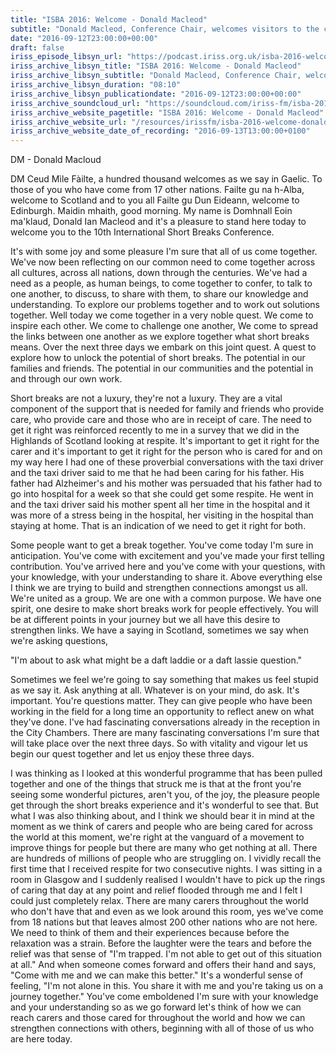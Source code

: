 ```yaml
---
title: "ISBA 2016: Welcome - Donald Macleod"
subtitle: "Donald Macleod, Conference Chair, welcomes visitors to the conference."
date: "2016-09-12T23:00:00+00:00"
draft: false
iriss_episode_libsyn_url: "https://podcast.iriss.org.uk/isba-2016-welcome-donald-macleod-1"
iriss_archive_libsyn_title: "ISBA 2016: Welcome - Donald Macleod"
iriss_archive_libsyn_subtitle: "Donald Macleod, Conference Chair, welcomes visitors to the conference. Recorded at the 10th International Short Break Association conference, 13–15 September 2016, Edinburgh, Scotland. Music Credit: Something Elated by Broke For Free"
iriss_archive_libsyn_duration: "08:10"
iriss_archive_libsyn_publicationdate: "2016-09-12T23:00:00+00:00"
iriss_archive_soundcloud_url: "https://soundcloud.com/iriss-fm/isba-2016-donald-macleod-welcome"
iriss_archive_website_pagetitle: "ISBA 2016: Welcome - Donald Macleod"
iriss_archive_website_url: "/resources/irissfm/isba-2016-welcome-donald-macleod"
iriss_archive_website_date_of_recording: "2016-09-13T13:00:00+0100"
---
```

DM - Donald Macloud

DM Ceud Mìle Fàilte, a hundred thousand welcomes as we say in Gaelic. To those of you who have come from 17 other nations. Failte gu na h-Alba, welcome to Scotland and to you all Failte gu Dun Eideann, welcome to Edinburgh. Maidin mhaith, good morning. My name is Domhnall Eoin ma'klaud, Donald Ian Macleod and it's a pleasure to stand here today to welcome you to the 10th International Short Breaks Conference.

It's with some joy and some pleasure I'm sure that all of us come together. We've now been reflecting on our common need to come together across all cultures, across all nations, down through the centuries. We've had a need as a people, as human beings, to come together to confer, to talk to one another, to discuss, to share with them, to share our knowledge and understanding. To explore our problems together and to work out solutions together. Well today we come together in a very noble quest. We come to inspire each other. We come to challenge one another, We come to spread the links between one another as we explore together what short breaks means. Over the next three days we embark on this joint quest. A quest to explore how to unlock the potential of short breaks. The potential in our families and friends. The potential in our communities and the potential in and through our own work.

Short breaks are not a luxury, they're not a luxury. They are a vital component of the support that is needed for family and friends who provide care, who provide care and those who are in receipt of care. The need to get it right was reinforced recently to me in a survey that we did in the Highlands of Scotland looking at respite. It's important to get it right for the carer and it's important to get it right for the person who is cared for and on my way here I had one of these proverbial conversations with the taxi driver and the taxi driver said to me that he had been caring for his father. His father had Alzheimer's and his mother was persuaded that his father had to go into hospital for a week so that she could get some respite. He went in and the taxi driver said his mother spent all her time in the hospital and it was more of a stress being in the hospital, her visiting in the hospital than staying at home. That is an indication of we need to get it right for both.

Some people want to get a break together. You've come today I'm sure in anticipation. You've come with excitement and you've made your first telling contribution. You've arrived here and you've come with your questions, with your knowledge, with your understanding to share it. Above everything else I think we are trying to build and strengthen connections amongst us all. We're united as a group. We are one with a common purpose. We have one spirit, one desire to make short breaks work for people effectively. You will be at different points in your journey but we all have this desire to strengthen links. We have a saying in Scotland, sometimes we say when we're asking questions,

"I'm about to ask what might be a daft laddie or a daft lassie question."

Sometimes we feel we're going to say something that makes us feel stupid as we say it. Ask anything at all. Whatever is on your mind, do ask. It's important. You're questions matter. They can give people who have been working in the field for a long time an opportunity to reflect anew on what they've done. I've had fascinating conversations already in the reception in the City Chambers. There are many fascinating conversations I'm sure that will take place over the next three days. So with vitality and vigour let us begin our quest together and let us enjoy these three days.

I was thinking as I looked at this wonderful programme that has been pulled together and one of the things that struck me is that at the front you're seeing some wonderful pictures, aren't you, of the joy, the pleasure people get through the short breaks experience and it's wonderful to see that. But what I was also thinking about, and I think we should bear it in mind at the moment as we think of carers and people who are being cared for across the world at this moment, we're right at the vanguard of a movement to improve things for people but there are many who get nothing at all. There are hundreds of millions of people who are struggling on. I vividly recall the first time that I received respite for two consecutive nights. I was sitting in a room in Glasgow and I suddenly realised I wouldn't have to pick up the rings of caring that day at any point and relief flooded through me and I felt I could just completely relax. There are many carers throughout the world who don't have that and even as we look around this room, yes we've come from 18 nations but that leaves almost 200 other nations who are not here. We need to think of them and their experiences because before the relaxation was a strain. Before the laughter were the tears and before the relief was that sense of "I'm trapped. I'm not able to get out of this situation at all." And when someone comes forward and offers their hand and says, "Come with me and we can make this better." It's a wonderful sense of feeling, "I'm not alone in this. You share it with me and you're taking us on a journey together." You've come emboldened I'm sure with your knowledge and your understanding so as we go forward let's think of how we can reach carers and those cared for throughout the world and how we can strengthen connections with others, beginning with all of those of us who are here today.
